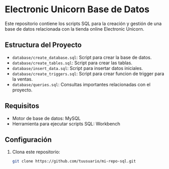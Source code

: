 # Electronic Unicorn Base de Datos

Este repositorio contiene los scripts SQL para la creación y gestión de una base de datos relacionada con la tienda online Electronic Unicorn.

## Estructura del Proyecto
- `database/create_database.sql`: Script para crear la base de datos.
- `database/create_tables.sql`: Script para crear las tablas.
- `database/insert_data.sql`: Script para insertar datos iniciales.
- `database/create_triggers.sql`: Script para crear funcion de trigger para la ventas.
- `database/queries.sql`: Consultas importantes relacionadas con el proyecto.

## Requisitos
- Motor de base de datos: MySQL
- Herramienta para ejecutar scripts SQL: Workbench

## Configuración
1. Clona este repositorio:
   ```bash
   git clone https://github.com/tuusuario/mi-repo-sql.git